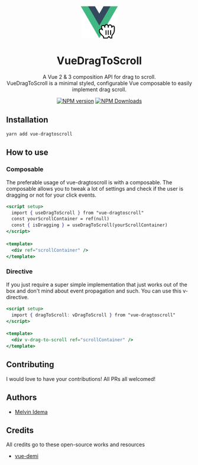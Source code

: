 <br />
<p align="center">
  <a href="https://github.com/unovue/radix-vue">
    <img src="./docs/assets/VueDragToScroll-logo-v1.svg" alt="Logo" width="100" />
  </a>

<h1 align="center">
VueDragToScroll
</h1>
<p align="center">
A Vue 2 & 3 composition API for drag to scroll.<br>
VueDragToScroll is a minimal styled, configurable Vue composable to easily implement drag scroll.
<p>

<p align="center">
</a>
<a href="https://www.npmjs.com/package/vue-dragtoscroll" target="__blank"><img src="https://img.shields.io/npm/v/vue-dragtoscroll?style=flat&colorA=002438&colorB=41c399" alt="NPM version"></a>
<a href="https://www.npmjs.com/package/vue-dragtoscroll" target="__blank"><img alt="NPM Downloads" src="https://img.shields.io/npm/dm/vue-dragtoscroll?flat&colorA=002438&colorB=41c399"></a>
</p>

## Installation
```bash
yarn add vue-dragtoscroll
```

## How to use

### Composable
The preferable usage of vue-dragtoscroll is with a composable. The composable allows you to tweak a lot of settings and check if the user is dragging or not for your click events.
```jsx
<script setup>
  import { useDragToScroll } from "vue-dragtoscroll"
  const yourScrollContainer = ref(null)
  const { isDragging } = useDragToScroll(yourScrollContainer)
</script>

<template>
  <div ref="scrollContainer" />
</template>
```

### Directive
If you just require a super simple implementation that just works out of the box and don't mind about event propagation and such. You can use this v-directive.
```jsx
<script setup>
  import { dragToScroll: vDragToScroll } from "vue-dragtoscroll"
</script>

<template>
  <div v-drag-to-scroll ref="scrollContainer" />
</template>
```

## Contributing

I would love to have your contributions! All PRs all welcomed!

## Authors

- [Melvin Idema](https://github.com/melvinidema)

## Credits
All credits go to these open-source works and resources
- [vue-demi](https://github.com/vueuse/vue-demi)
